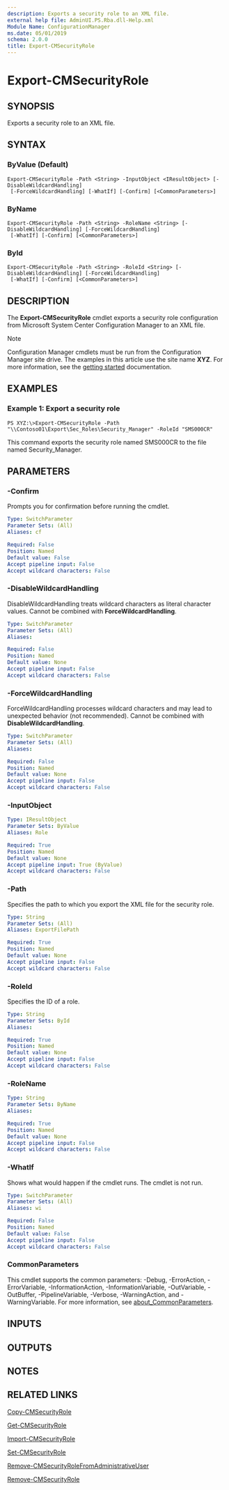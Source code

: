 ```yaml
---
description: Exports a security role to an XML file.
external help file: AdminUI.PS.Rba.dll-Help.xml
Module Name: ConfigurationManager
ms.date: 05/01/2019
schema: 2.0.0
title: Export-CMSecurityRole
---
```


# Export-CMSecurityRole

## SYNOPSIS
Exports a security role to an XML file.

## SYNTAX

### ByValue (Default)
```
Export-CMSecurityRole -Path <String> -InputObject <IResultObject> [-DisableWildcardHandling]
 [-ForceWildcardHandling] [-WhatIf] [-Confirm] [<CommonParameters>]
```

### ByName
```
Export-CMSecurityRole -Path <String> -RoleName <String> [-DisableWildcardHandling] [-ForceWildcardHandling]
 [-WhatIf] [-Confirm] [<CommonParameters>]
```

### ById
```
Export-CMSecurityRole -Path <String> -RoleId <String> [-DisableWildcardHandling] [-ForceWildcardHandling]
 [-WhatIf] [-Confirm] [<CommonParameters>]
```

## DESCRIPTION
The **Export-CMSecurityRole** cmdlet exports a security role configuration from Microsoft System Center Configuration Manager to an XML file.

> [!NOTE]
> Configuration Manager cmdlets must be run from the Configuration Manager site drive.
> The examples in this article use the site name **XYZ**. For more information, see the
> [getting started](/powershell/sccm/overview) documentation.

## EXAMPLES

### Example 1: Export a security role
```
PS XYZ:\>Export-CMSecurityRole -Path "\\Contoso01\Export\Sec_Roles\Security_Manager" -RoleId "SMS000CR"
```

This command exports the security role named SMS000CR to the file named Security_Manager.

## PARAMETERS

### -Confirm
Prompts you for confirmation before running the cmdlet.

```yaml
Type: SwitchParameter
Parameter Sets: (All)
Aliases: cf

Required: False
Position: Named
Default value: False
Accept pipeline input: False
Accept wildcard characters: False
```

### -DisableWildcardHandling
DisableWildcardHandling treats wildcard characters as literal character values. Cannot be combined with **ForceWildcardHandling**.

```yaml
Type: SwitchParameter
Parameter Sets: (All)
Aliases:

Required: False
Position: Named
Default value: None
Accept pipeline input: False
Accept wildcard characters: False
```

### -ForceWildcardHandling
ForceWildcardHandling processes wildcard characters and may lead to unexpected behavior (not recommended). Cannot be combined with **DisableWildcardHandling**.

```yaml
Type: SwitchParameter
Parameter Sets: (All)
Aliases:

Required: False
Position: Named
Default value: None
Accept pipeline input: False
Accept wildcard characters: False
```

### -InputObject
```yaml
Type: IResultObject
Parameter Sets: ByValue
Aliases: Role

Required: True
Position: Named
Default value: None
Accept pipeline input: True (ByValue)
Accept wildcard characters: False
```

### -Path
Specifies the path to which you export the XML file for the security role.

```yaml
Type: String
Parameter Sets: (All)
Aliases: ExportFilePath

Required: True
Position: Named
Default value: None
Accept pipeline input: False
Accept wildcard characters: False
```

### -RoleId
Specifies the ID of a role.

```yaml
Type: String
Parameter Sets: ById
Aliases:

Required: True
Position: Named
Default value: None
Accept pipeline input: False
Accept wildcard characters: False
```

### -RoleName
```yaml
Type: String
Parameter Sets: ByName
Aliases:

Required: True
Position: Named
Default value: None
Accept pipeline input: False
Accept wildcard characters: False
```

### -WhatIf
Shows what would happen if the cmdlet runs.
The cmdlet is not run.

```yaml
Type: SwitchParameter
Parameter Sets: (All)
Aliases: wi

Required: False
Position: Named
Default value: False
Accept pipeline input: False
Accept wildcard characters: False
```

### CommonParameters
This cmdlet supports the common parameters: -Debug, -ErrorAction, -ErrorVariable, -InformationAction, -InformationVariable, -OutVariable, -OutBuffer, -PipelineVariable, -Verbose, -WarningAction, and -WarningVariable. For more information, see [about_CommonParameters](https://go.microsoft.com/fwlink/?LinkID=113216).

## INPUTS

## OUTPUTS

## NOTES

## RELATED LINKS

[Copy-CMSecurityRole](Copy-CMSecurityRole.md)

[Get-CMSecurityRole](Get-CMSecurityRole.md)

[Import-CMSecurityRole](Import-CMSecurityRole.md)

[Set-CMSecurityRole](Set-CMSecurityRole.md)

[Remove-CMSecurityRoleFromAdministrativeUser](Remove-CMSecurityRoleFromAdministrativeUser.md)

[Remove-CMSecurityRole](Remove-CMSecurityRole.md)


